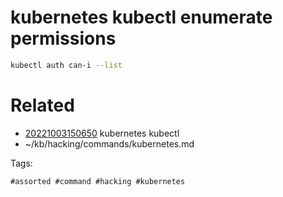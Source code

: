 # kubernetes kubectl enumerate permissions
```bash
kubectl auth can-i --list
```

# Related

- [20221003150650](/zet/20221003150650/README.md) kubernetes kubectl
- ~/kb/hacking/commands/kubernetes.md

Tags:

    #assorted #command #hacking #kubernetes
